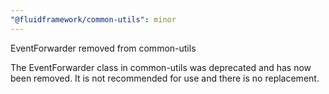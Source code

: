 ```yaml
---
"@fluidframework/common-utils": minor
---
```


EventForwarder removed from common-utils

The EventForwarder class in common-utils was deprecated and has now been removed.  It is not recommended for use and there is no replacement.
